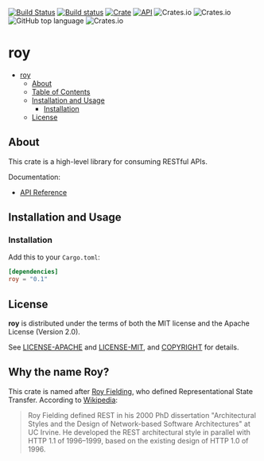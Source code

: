 [![Build Status](https://travis-ci.com/jaredforth/roy.svg?branch=master)](https://travis-ci.com/jaredforth/roy)
[![Build status](https://ci.appveyor.com/api/projects/status/ijwnxxl37ivyy67f?svg=true)](https://ci.appveyor.com/project/jaredforth/roy)
[![Crate](https://img.shields.io/crates/v/roy.svg)](https://crates.io/crates/roy)
[![API](https://docs.rs/roy/badge.svg)](https://docs.rs/roy)
![Crates.io](https://img.shields.io/crates/l/roy)
![Crates.io](https://img.shields.io/crates/v/roy)
![GitHub top language](https://img.shields.io/github/languages/top/jaredforth/roy)
![Crates.io](https://img.shields.io/crates/d/roy)

# roy

- [roy](#roy)
  - [About](#about)
  - [Table of Contents](#table-of-contents)
  - [Installation and Usage](#installation-and-usage)
    - [Installation](#installation)
  - [License](#license)

## About

This crate is a high-level library for consuming RESTful APIs.

Documentation:

- [API Reference](https://docs.rs/roy)

## Installation and Usage

### Installation

Add this to your `Cargo.toml`:

```toml
[dependencies]
roy = "0.1"
```

## License

**roy** is distributed under the terms of both the MIT license and the
Apache License (Version 2.0).

See [LICENSE-APACHE](LICENSE-APACHE) and [LICENSE-MIT](LICENSE-MIT), and
[COPYRIGHT](COPYRIGHT) for details.

## Why the name Roy?

This crate is named after [Roy Fielding](https://en.wikipedia.org/wiki/Roy_Fielding), who defined Representational State Transfer. According to [Wikipedia](https://en.wikipedia.org/wiki/Representational_state_transfer#History): 

> Roy Fielding defined REST in his 2000 PhD dissertation "Architectural Styles and the Design of Network-based Software Architectures" at UC Irvine. He developed the REST architectural style in parallel with HTTP 1.1 of 1996–1999, based on the existing design of HTTP 1.0 of 1996.
